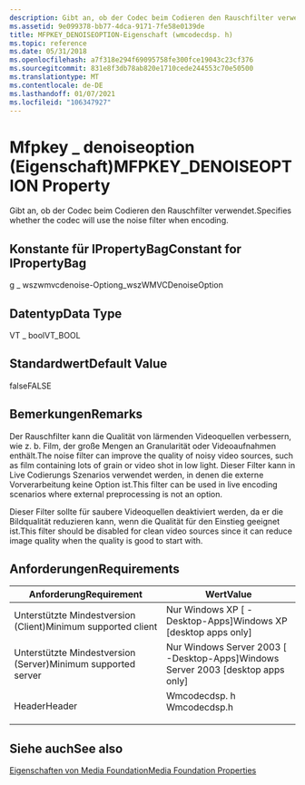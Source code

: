```yaml
---
description: Gibt an, ob der Codec beim Codieren den Rauschfilter verwendet.
ms.assetid: 9e099378-bb77-4dca-9171-7fe58e0139de
title: MFPKEY_DENOISEOPTION-Eigenschaft (wmcodecdsp. h)
ms.topic: reference
ms.date: 05/31/2018
ms.openlocfilehash: a7f318e294f69095758fe300fce19043c23cf376
ms.sourcegitcommit: 831e8f3db78ab820e1710cede244553c70e50500
ms.translationtype: MT
ms.contentlocale: de-DE
ms.lasthandoff: 01/07/2021
ms.locfileid: "106347927"
---
```

# <a name="mfpkey_denoiseoption-property"></a><span data-ttu-id="36fe9-103">Mfpkey \_ denoiseoption (Eigenschaft)</span><span class="sxs-lookup"><span data-stu-id="36fe9-103">MFPKEY\_DENOISEOPTION Property</span></span>

<span data-ttu-id="36fe9-104">Gibt an, ob der Codec beim Codieren den Rauschfilter verwendet.</span><span class="sxs-lookup"><span data-stu-id="36fe9-104">Specifies whether the codec will use the noise filter when encoding.</span></span>

## <a name="constant-for-ipropertybag"></a><span data-ttu-id="36fe9-105">Konstante für IPropertyBag</span><span class="sxs-lookup"><span data-stu-id="36fe9-105">Constant for IPropertyBag</span></span>

<span data-ttu-id="36fe9-106">g \_ wszwmvcdenoise-Option</span><span class="sxs-lookup"><span data-stu-id="36fe9-106">g\_wszWMVCDenoiseOption</span></span>

## <a name="data-type"></a><span data-ttu-id="36fe9-107">Datentyp</span><span class="sxs-lookup"><span data-stu-id="36fe9-107">Data Type</span></span>

<span data-ttu-id="36fe9-108">VT \_ bool</span><span class="sxs-lookup"><span data-stu-id="36fe9-108">VT\_BOOL</span></span>

## <a name="default-value"></a><span data-ttu-id="36fe9-109">Standardwert</span><span class="sxs-lookup"><span data-stu-id="36fe9-109">Default Value</span></span>

<span data-ttu-id="36fe9-110">false</span><span class="sxs-lookup"><span data-stu-id="36fe9-110">FALSE</span></span>

## <a name="remarks"></a><span data-ttu-id="36fe9-111">Bemerkungen</span><span class="sxs-lookup"><span data-stu-id="36fe9-111">Remarks</span></span>

<span data-ttu-id="36fe9-112">Der Rauschfilter kann die Qualität von lärmenden Videoquellen verbessern, wie z. b. Film, der große Mengen an Granularität oder Videoaufnahmen enthält.</span><span class="sxs-lookup"><span data-stu-id="36fe9-112">The noise filter can improve the quality of noisy video sources, such as film containing lots of grain or video shot in low light.</span></span> <span data-ttu-id="36fe9-113">Dieser Filter kann in Live Codierungs Szenarios verwendet werden, in denen die externe Vorverarbeitung keine Option ist.</span><span class="sxs-lookup"><span data-stu-id="36fe9-113">This filter can be used in live encoding scenarios where external preprocessing is not an option.</span></span>

<span data-ttu-id="36fe9-114">Dieser Filter sollte für saubere Videoquellen deaktiviert werden, da er die Bildqualität reduzieren kann, wenn die Qualität für den Einstieg geeignet ist.</span><span class="sxs-lookup"><span data-stu-id="36fe9-114">This filter should be disabled for clean video sources since it can reduce image quality when the quality is good to start with.</span></span>

## <a name="requirements"></a><span data-ttu-id="36fe9-115">Anforderungen</span><span class="sxs-lookup"><span data-stu-id="36fe9-115">Requirements</span></span>



| <span data-ttu-id="36fe9-116">Anforderung</span><span class="sxs-lookup"><span data-stu-id="36fe9-116">Requirement</span></span> | <span data-ttu-id="36fe9-117">Wert</span><span class="sxs-lookup"><span data-stu-id="36fe9-117">Value</span></span> |
|-------------------------------------|-----------------------------------------------------------------------------------------|
| <span data-ttu-id="36fe9-118">Unterstützte Mindestversion (Client)</span><span class="sxs-lookup"><span data-stu-id="36fe9-118">Minimum supported client</span></span><br/> | <span data-ttu-id="36fe9-119">Nur Windows XP \[ -Desktop-Apps\]</span><span class="sxs-lookup"><span data-stu-id="36fe9-119">Windows XP \[desktop apps only\]</span></span><br/>                                             |
| <span data-ttu-id="36fe9-120">Unterstützte Mindestversion (Server)</span><span class="sxs-lookup"><span data-stu-id="36fe9-120">Minimum supported server</span></span><br/> | <span data-ttu-id="36fe9-121">Nur Windows Server 2003 \[ -Desktop-Apps\]</span><span class="sxs-lookup"><span data-stu-id="36fe9-121">Windows Server 2003 \[desktop apps only\]</span></span><br/>                                    |
| <span data-ttu-id="36fe9-122">Header</span><span class="sxs-lookup"><span data-stu-id="36fe9-122">Header</span></span><br/>                   | <dl> <span data-ttu-id="36fe9-123"><dt>Wmcodecdsp. h</dt></span><span class="sxs-lookup"><span data-stu-id="36fe9-123"><dt>Wmcodecdsp.h</dt></span></span> </dl> |



## <a name="see-also"></a><span data-ttu-id="36fe9-124">Siehe auch</span><span class="sxs-lookup"><span data-stu-id="36fe9-124">See also</span></span>

<dl> <dt>

[<span data-ttu-id="36fe9-125">Eigenschaften von Media Foundation</span><span class="sxs-lookup"><span data-stu-id="36fe9-125">Media Foundation Properties</span></span>](media-foundation-properties.md)
</dt> </dl>

 

 




